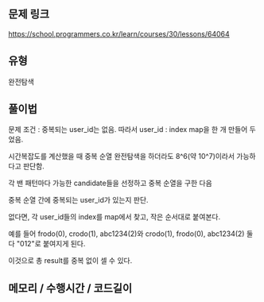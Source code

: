 ## 문제 링크

https://school.programmers.co.kr/learn/courses/30/lessons/64064

## 유형

완전탐색

## 풀이법

문제 조건 : 중복되는 user_id는 없음. 따라서 user_id : index map을 한 개 만들어 두었음.

시간복잡도를 계산했을 때 중복 순열 완전탐색을 하더라도 8^6(약 10^7)이라서 가능하다고 판단함.

각 밴 패턴마다 가능한 candidate들을 선정하고 중복 순열을 구한 다음

중복 순열 간에 중복되는 user_id가 있는지 판단.

없다면, 각 user_id들의 index를 map에서 찾고, 작은 순서대로 붙여본다.

예를 들어 frodo(0), crodo(1), abc1234(2)와 crodo(1), frodo(0), abc1234(2) 둘다 "012"로 붙여지게 된다.

이것으로 총 result를 중복 없이 셀 수 있다.


## 메모리 / 수행시간 / 코드길이